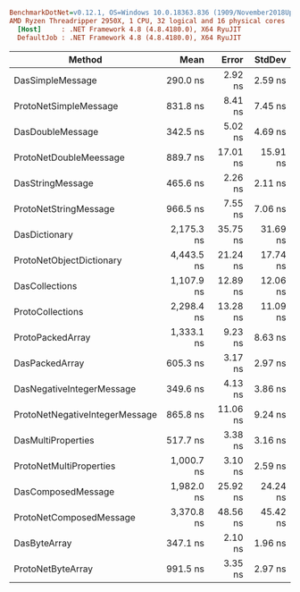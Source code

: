 ``` ini

BenchmarkDotNet=v0.12.1, OS=Windows 10.0.18363.836 (1909/November2018Update/19H2)
AMD Ryzen Threadripper 2950X, 1 CPU, 32 logical and 16 physical cores
  [Host]     : .NET Framework 4.8 (4.8.4180.0), X64 RyuJIT
  DefaultJob : .NET Framework 4.8 (4.8.4180.0), X64 RyuJIT


```
|                         Method |       Mean |    Error |   StdDev |
|------------------------------- |-----------:|---------:|---------:|
|               DasSimpleMessage |   290.0 ns |  2.92 ns |  2.59 ns |
|          ProtoNetSimpleMessage |   831.8 ns |  8.41 ns |  7.45 ns |
|               DasDoubleMessage |   342.5 ns |  5.02 ns |  4.69 ns |
|         ProtoNetDoubleMeessage |   889.7 ns | 17.01 ns | 15.91 ns |
|               DasStringMessage |   465.6 ns |  2.26 ns |  2.11 ns |
|          ProtoNetStringMessage |   966.5 ns |  7.55 ns |  7.06 ns |
|                  DasDictionary | 2,175.3 ns | 35.75 ns | 31.69 ns |
|       ProtoNetObjectDictionary | 4,443.5 ns | 21.24 ns | 17.74 ns |
|                 DasCollections | 1,107.9 ns | 12.89 ns | 12.06 ns |
|               ProtoCollections | 2,298.4 ns | 13.28 ns | 11.09 ns |
|               ProtoPackedArray | 1,333.1 ns |  9.23 ns |  8.63 ns |
|                 DasPackedArray |   605.3 ns |  3.17 ns |  2.97 ns |
|      DasNegativeIntegerMessage |   349.6 ns |  4.13 ns |  3.86 ns |
| ProtoNetNegativeIntegerMessage |   865.8 ns | 11.06 ns |  9.24 ns |
|             DasMultiProperties |   517.7 ns |  3.38 ns |  3.16 ns |
|        ProtoNetMultiProperties | 1,000.7 ns |  3.10 ns |  2.59 ns |
|             DasComposedMessage | 1,982.0 ns | 25.92 ns | 24.24 ns |
|        ProtoNetComposedMessage | 3,370.8 ns | 48.56 ns | 45.42 ns |
|                   DasByteArray |   347.1 ns |  2.10 ns |  1.96 ns |
|              ProtoNetByteArray |   991.5 ns |  3.35 ns |  2.97 ns |
